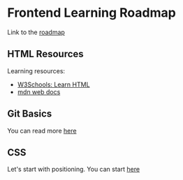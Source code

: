 # Frontend Learning Roadmap

Link to the [roadmap](https://roadmap.sh/frontend)

## HTML Resources
Learning resources:
- [W3Schools: Learn HTML](https://www.w3schools.com/html/html_intro.asp)
- [mdn web docs](https://developer.mozilla.org/en-US/docs/Web/HTML)

## Git Basics
You can read more [here](https://github.com/sherlockmac/frontend_class/tree/00-lesson-git)

## CSS
Let's start with positioning. You can start [here](https://github.com/sherlockmac/frontend_class/tree/01-lesson-css-position)
